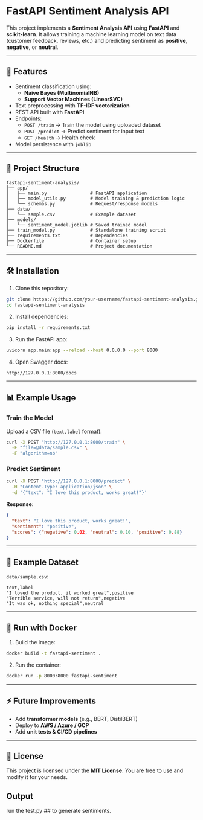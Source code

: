 # FastAPI Sentiment Analysis API

This project implements a **Sentiment Analysis API** using **FastAPI** and **scikit-learn**. It allows training a machine learning model on text data (customer feedback, reviews, etc.) and predicting sentiment as **positive**, **negative**, or **neutral**.


---

## 🚀 Features

- Sentiment classification using:
  - **Naive Bayes (MultinomialNB)**
  - **Support Vector Machines (LinearSVC)**
- Text preprocessing with **TF-IDF vectorization**
- REST API built with **FastAPI**
- Endpoints:
  - `POST /train` → Train the model using uploaded dataset
  - `POST /predict` → Predict sentiment for input text
  - `GET /health` → Health check
- Model persistence with `joblib`

---

## 📂 Project Structure

```
fastapi-sentiment-analysis/
├── app/
│   ├── main.py                # FastAPI application
│   ├── model_utils.py         # Model training & prediction logic
│   └── schemas.py             # Request/response models
├── data/
│   └── sample.csv             # Example dataset
├── models/
│   └── sentiment_model.joblib # Saved trained model
├── train_model.py             # Standalone training script
├── requirements.txt           # Dependencies
├── Dockerfile                 # Container setup
└── README.md                  # Project documentation
```

---

## 🛠 Installation

1. Clone this repository:

```bash
git clone https://github.com/your-username/fastapi-sentiment-analysis.git
cd fastapi-sentiment-analysis
```

2. Install dependencies:

```bash
pip install -r requirements.txt
```

3. Run the FastAPI app:

```bash
uvicorn app.main:app --reload --host 0.0.0.0 --port 8000
```

4. Open Swagger docs:

```
http://127.0.0.1:8000/docs
```

---

## 📊 Example Usage

### Train the Model

Upload a CSV file (`text,label` format):

```bash
curl -X POST "http://127.0.0.1:8000/train" \
  -F "file=@data/sample.csv" \
  -F "algorithm=nb"
```

### Predict Sentiment

```bash
curl -X POST "http://127.0.0.1:8000/predict" \
  -H "Content-Type: application/json" \
  -d '{"text": "I love this product, works great!"}'
```

**Response:**

```json
{
  "text": "I love this product, works great!",
  "sentiment": "positive",
  "scores": {"negative": 0.02, "neutral": 0.10, "positive": 0.88}
}
```

---

## 🧪 Example Dataset

`data/sample.csv`:

```csv
text,label
"I loved the product, it worked great",positive
"Terrible service, will not return",negative
"It was ok, nothing special",neutral
```

---

## 🐳 Run with Docker

1. Build the image:

```bash
docker build -t fastapi-sentiment .
```

2. Run the container:

```bash
docker run -p 8000:8000 fastapi-sentiment
```

---

## ⚡ Future Improvements

- Add **transformer models** (e.g., BERT, DistilBERT)
- Deploy to **AWS / Azure / GCP**
- Add **unit tests & CI/CD pipelines**

---

## 📜 License

This project is licensed under the **MIT License**. You are free to use and modify it for your needs.


## Output

run the test.py    ## to generate sentiments.
